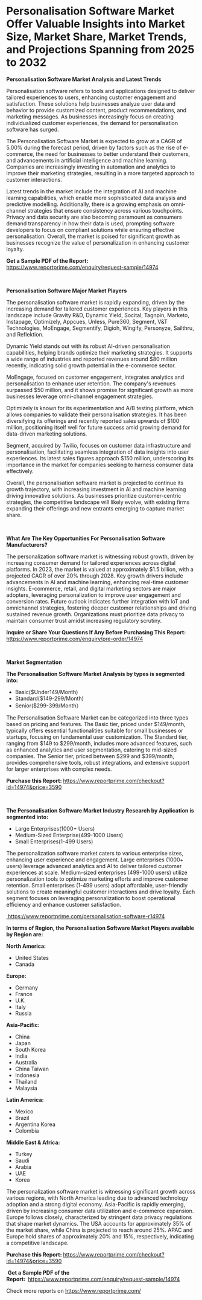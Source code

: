<p><h1>Personalisation Software Market Offer Valuable Insights into Market Size, Market Share, Market Trends, and Projections Spanning from 2025 to 2032</h1></p><p><strong>Personalisation Software Market Analysis and Latest Trends</strong></p>
<p><p>Personalisation software refers to tools and applications designed to deliver tailored experiences to users, enhancing customer engagement and satisfaction. These solutions help businesses analyze user data and behavior to provide customized content, product recommendations, and marketing messages. As businesses increasingly focus on creating individualized customer experiences, the demand for personalisation software has surged.</p><p>The Personalisation Software Market is expected to grow at a CAGR of 5.00% during the forecast period, driven by factors such as the rise of e-commerce, the need for businesses to better understand their customers, and advancements in artificial intelligence and machine learning. Companies are increasingly investing in automation and analytics to improve their marketing strategies, resulting in a more targeted approach to customer interactions. </p><p>Latest trends in the market include the integration of AI and machine learning capabilities, which enable more sophisticated data analysis and predictive modelling. Additionally, there is a growing emphasis on omni-channel strategies that ensure consistency across various touchpoints. Privacy and data security are also becoming paramount as consumers demand transparency in how their data is used, prompting software developers to focus on compliant solutions while ensuring effective personalisation. Overall, the market is poised for significant growth as businesses recognize the value of personalization in enhancing customer loyalty.</p></p>
<p><strong>Get a Sample PDF of the Report:&nbsp;</strong> <a href="https://www.reportprime.com/enquiry/request-sample/14974?utm_campaign=3282&utm_medium=2&utm_source=Github&utm_content=ia&utm_term=20032025&utm_id=personalisation-software">https://www.reportprime.com/enquiry/request-sample/14974</a></p>
<p>&nbsp;</p>
<p><strong>Personalisation Software Major Market Players</strong></p>
<p><p>The personalisation software market is rapidly expanding, driven by the increasing demand for tailored customer experiences. Key players in this landscape include Gravity R&D, Dynamic Yield, Socital, Tagnpin, Marketo, Instapage, Optimizely, Appcues, Unless, Pure360, Segment, V&T Technologies, MoEngage, Segmentify, Digioh, Wingify, Personyze, Sailthru, and Reflektion.</p><p>Dynamic Yield stands out with its robust AI-driven personalisation capabilities, helping brands optimize their marketing strategies. It supports a wide range of industries and reported revenues around $80 million recently, indicating solid growth potential in the e-commerce sector.</p><p>MoEngage, focused on customer engagement, integrates analytics and personalisation to enhance user retention. The company's revenues surpassed $50 million, and it shows promise for significant growth as more businesses leverage omni-channel engagement strategies.</p><p>Optimizely is known for its experimentation and A/B testing platform, which allows companies to validate their personalisation strategies. It has been diversifying its offerings and recently reported sales upwards of $100 million, positioning itself well for future success amid growing demand for data-driven marketing solutions.</p><p>Segment, acquired by Twilio, focuses on customer data infrastructure and personalisation, facilitating seamless integration of data insights into user experiences. Its latest sales figures approach $150 million, underscoring its importance in the market for companies seeking to harness consumer data effectively.</p><p>Overall, the personalisation software market is projected to continue its growth trajectory, with increasing investment in AI and machine learning driving innovative solutions. As businesses prioritize customer-centric strategies, the competitive landscape will likely evolve, with existing firms expanding their offerings and new entrants emerging to capture market share.</p></p>
<p>&nbsp;</p>
<p><strong>What Are The Key Opportunities For Personalisation Software Manufacturers?</strong></p>
<p><p>The personalization software market is witnessing robust growth, driven by increasing consumer demand for tailored experiences across digital platforms. In 2023, the market is valued at approximately $1.5 billion, with a projected CAGR of over 20% through 2028. Key growth drivers include advancements in AI and machine learning, enhancing real-time customer insights. E-commerce, retail, and digital marketing sectors are major adopters, leveraging personalization to improve user engagement and conversion rates. Future outlook indicates further integration with IoT and omnichannel strategies, fostering deeper customer relationships and driving sustained revenue growth. Organizations must prioritize data privacy to maintain consumer trust amidst increasing regulatory scrutiny.</p></p>
<p><strong>Inquire or Share Your Questions If Any Before Purchasing This Report:</strong> <a href="https://www.reportprime.com/enquiry/pre-order/14974?utm_campaign=3282&utm_medium=2&utm_source=Github&utm_content=ia&utm_term=20032025&utm_id=personalisation-software">https://www.reportprime.com/enquiry/pre-order/14974</a></p>
<p>&nbsp;</p>
<p><strong>Market Segmentation</strong></p>
<p><strong>The Personalisation Software Market Analysis by types is segmented into:</strong></p>
<p><ul><li>Basic($Under149/Month)</li><li>Standard($149-299/Month)</li><li>Senior($299-399/Month）</li></ul></p>
<p><p>The Personalisation Software Market can be categorized into three types based on pricing and features. The Basic tier, priced under $149/month, typically offers essential functionalities suitable for small businesses or startups, focusing on fundamental user customization. The Standard tier, ranging from $149 to $299/month, includes more advanced features, such as enhanced analytics and user segmentation, catering to mid-sized companies. The Senior tier, priced between $299 and $399/month, provides comprehensive tools, robust integrations, and extensive support for larger enterprises with complex needs.</p></p>
<p><strong>Purchase this Report:&nbsp;</strong><a href="https://www.reportprime.com/checkout?id=14974&price=3590&utm_campaign=3282&utm_medium=2&utm_source=Github&utm_content=ia&utm_term=20032025&utm_id=personalisation-software">https://www.reportprime.com/checkout?id=14974&price=3590</a></p>
<p>&nbsp;</p>
<p><strong>The Personalisation Software Market Industry Research by Application is segmented into:</strong></p>
<p><ul><li>Large Enterprises(1000+ Users)</li><li>Medium-Sized Enterprise(499-1000 Users)</li><li>Small Enterprises(1-499 Users)</li></ul></p>
<p><p>The personalization software market caters to various enterprise sizes, enhancing user experience and engagement. Large enterprises (1000+ users) leverage advanced analytics and AI to deliver tailored customer experiences at scale. Medium-sized enterprises (499-1000 users) utilize personalization tools to optimize marketing efforts and improve customer retention. Small enterprises (1-499 users) adopt affordable, user-friendly solutions to create meaningful customer interactions and drive loyalty. Each segment focuses on leveraging personalization to boost operational efficiency and enhance customer satisfaction.</p></p>
<p><a href="https://www.reportprime.com/personalisation-software-r14974?utm_campaign=3282&utm_medium=2&utm_source=Github&utm_content=ia&utm_term=20032025&utm_id=personalisation-software">&nbsp;https://www.reportprime.com/personalisation-software-r14974</a></p>
<p><strong>In terms of Region, the Personalisation Software Market Players available by Region are:</strong></p>
<p>
    <p> <strong> North America: </strong>
        <ul>
            <li>United States</li>
            <li>Canada</li>
        </ul>
        </p> 
    <p> <strong> Europe: </strong>
        <ul>
            <li>Germany</li>
            <li>France</li>
            <li>U.K.</li>
            <li>Italy</li>
            <li>Russia</li>
        </ul>
        </p> 
    <p> <strong> Asia-Pacific: </strong>
        <ul>
            <li>China</li>
            <li>Japan</li>
            <li>South Korea</li>
            <li>India</li>
            <li>Australia</li>
            <li>China Taiwan</li>
            <li>Indonesia</li>
            <li>Thailand</li>
            <li>Malaysia</li>
        </ul>
        </p> 
    <p> <strong> Latin America: </strong>
        <ul>
            <li>Mexico</li>
            <li>Brazil</li>
            <li>Argentina Korea</li>
            <li>Colombia</li>
        </ul>
        </p> 
    <p> <strong> Middle East & Africa: </strong>
        <ul>
            <li>Turkey</li>
            <li>Saudi</li>
            <li>Arabia</li>
            <li>UAE</li>
            <li>Korea</li>
        </ul>
    </p>
    </p>
<p><p>The personalization software market is witnessing significant growth across various regions, with North America leading due to advanced technology adoption and a strong digital economy. Asia-Pacific is rapidly emerging, driven by increasing consumer data utilization and e-commerce expansion. Europe follows closely, characterized by stringent data privacy regulations that shape market dynamics. The USA accounts for approximately 35% of the market share, while China is projected to reach around 25%. APAC and Europe hold shares of approximately 20% and 15%, respectively, indicating a competitive landscape.</p></p>
<p><strong>Purchase this Report: </strong><a href="https://www.reportprime.com/checkout?id=14974&price=3590&utm_campaign=3282&utm_medium=2&utm_source=Github&utm_content=ia&utm_term=20032025&utm_id=personalisation-software">https://www.reportprime.com/checkout?id=14974&price=3590</a></p>
<p>&nbsp;<strong>Get a Sample PDF of the Report:&nbsp;&nbsp;</strong><a href="https://www.reportprime.com/enquiry/request-sample/14974?utm_campaign=3282&utm_medium=2&utm_source=Github&utm_content=ia&utm_term=20032025&utm_id=personalisation-software">https://www.reportprime.com/enquiry/request-sample/14974</a></p>
<p><strong></strong></p>
<p>Check more reports on <a href="https://www.reportprime.com/?utm_campaign=3282&utm_medium=2&utm_source=Github&utm_content=ia&utm_term=20032025&utm_id=personalisation-software">https://www.reportprime.com/</a></p>